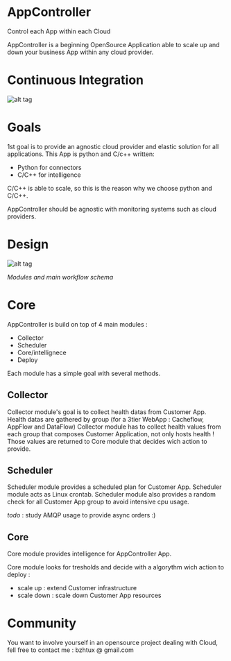 # AppController
Control each App within each Cloud

AppController is a beginning OpenSource Application able to scale up and down your business App within any cloud provider.

# Continuous Integration
![alt tag](https://travis-ci.org/bzhtux/AppController.svg)

# Goals
1st goal is to provide an agnostic cloud provider and elastic solution for all applications.
This App is python and C/c++ written: 
 * Python for connectors
 * C/C++ for intelligence
 
C/C++ is able to scale, so this is the reason why we choose python and C/C++.

AppController should be agnostic with monitoring systems such as cloud providers.

# Design
![alt tag](https://raw.githubusercontent.com/bzhtux/bzhtux.github.io/master/statics/AC_Design_Modules.png)

*Modules and main workflow schema*

# Core
AppController is build on top of 4 main modules :
 * Collector
 * Scheduler
 * Core/intellignece
 * Deploy
 
Each module has a simple goal with several methods.

## Collector
Collector module's goal is to collect health datas from Customer App. Health datas are gathered by group (for a 3tier WebApp : Cacheflow, AppFlow and DataFlow)
Collector module has to collect health values from each group that composes Customer Application, not only hosts health !
Those values are returned to Core module that decides wich action to provide.

## Scheduler
Scheduler module provides a scheduled plan for Customer App. Scheduler module acts as Linux crontab. Scheduler module also provides a random check for all Customer App group to avoid intensive cpu usage.

*todo* : study AMQP usage to provide async orders :)

## Core
Core module provides intelligence for AppController App.

Core module looks for tresholds and decide with a algorythm wich action to deploy :

* scale up : extend Customer infrastructure
* scale down : scale down Customer App resources

# Community
You want to involve yourself in an opensource project dealing with Cloud, fell free to contact me :
bzhtux @ gmail.com
